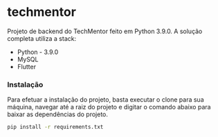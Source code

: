 # techmentor

Projeto de backend do TechMentor feito em Python 3.9.0.
A solução completa utiliza a stack:

  - Python - 3.9.0
  - MySQL
  - Flutter


### Instalação
Para efetuar a instalação do projeto, basta executar o clone para sua máquina, navegar até a raiz do projeto e digitar o comando abaixo para baixar as dependências do projeto.

```sh
pip install -r requirements.txt
```


